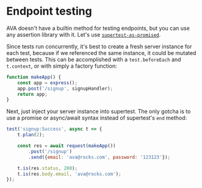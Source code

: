 # Endpoint testing

AVA doesn't have a builtin method for testing endpoints, but you can use any assertion library with it. Let's use [`supertest-as-promised`](https://github.com/WhoopInc/supertest-as-promised).

Since tests run concurrently, it's best to create a fresh server instance for each test, because if we referenced the same instance, it could be mutated between tests. This can be accomplished with a `test.beforeEach` and `t.context`, or with simply a factory function:

```js
function makeApp() {
	const app = express();
	app.post('/signup', signupHandler);
	return app;
}
```

Next, just inject your server instance into supertest. The only gotcha is to use a promise or async/await syntax instead of supertest's `end` method:

```js
test('signup:Success', async t => {
	t.plan(2);

	const res = await request(makeApp())
		.post('/signup')
		.send({email: 'ava@rocks.com', password: '123123'});

	t.is(res.status, 200);
	t.is(res.body.email, 'ava@rocks.com');
});
```
